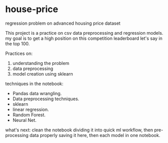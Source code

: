 # house-price
regression problem on advanced housing price dataset

This project is a practice on csv data preprocessing and regression models.
my goal is to get a high position on this competition leaderboard let's say in the top 100.

Practices on:
1. understanding the problem
2. data preprocessing
3. model creation using sklearn

techniques in the notebook:
* Pandas data wrangling.
* Data preprocessing techniques.
* sklearn
* linear regression.
* Random Forest.
* Neural Net.

what's next:
clean the notebook dividing it into quick ml workflow, then pre-processing data properly saving it here, then each model in one notebook.
